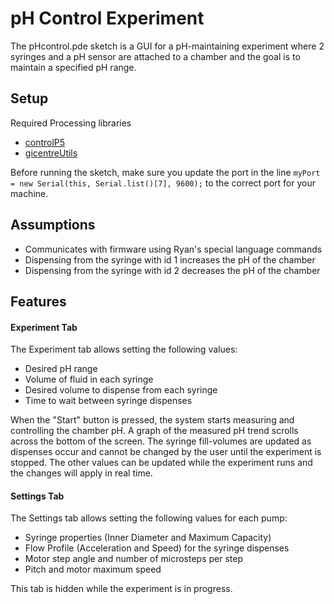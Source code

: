 # pH Control Experiment

The pHcontrol.pde sketch is a GUI for a pH-maintaining experiment where 2 syringes and a pH sensor are attached to a chamber and the goal is to maintain a specified pH range.

## Setup
Required Processing libraries
* [controlP5](http://www.sojamo.de/libraries/controlP5/)
* [gicentreUtils](http://www.gicentre.net/software/#/utils/)

Before running the sketch, make sure you update the port in the line 
 `myPort = new Serial(this, Serial.list()[7], 9600);` to the correct port for your machine.

## Assumptions
* Communicates with firmware using Ryan's special language commands
* Dispensing from the syringe with id 1 increases the pH of the chamber
* Dispensing from the syringe with id 2 decreases the pH of the chamber

## Features
#### Experiment Tab
The Experiment tab allows setting the following values:
* Desired pH range
* Volume of fluid in each syringe
* Desired volume to dispense from each syringe
* Time to wait between syringe dispenses

When the "Start" button is pressed, the system starts measuring and controlling the chamber pH. A graph of the measured pH trend scrolls across the bottom of the screen. The syringe fill-volumes are updated as dispenses occur and cannot be changed by the user until the experiment is stopped. The other values can be updated while the experiment runs and the changes will apply in real time.
    
#### Settings Tab
The Settings tab allows setting the following values for each pump:
* Syringe properties (Inner Diameter and Maximum Capacity)
* Flow Profile (Acceleration and Speed) for the syringe dispenses
* Motor step angle and number of microsteps per step
* Pitch and motor maximum speed

This tab is hidden while the experiment is in progress.